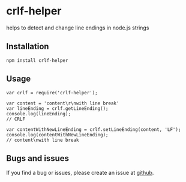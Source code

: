 # crlf-helper
helps to detect and change line endings in node.js strings

## Installation
`npm install crlf-helper`

## Usage
```
var crlf = require('crlf-helper');

var content = 'content\r\nwith line break'
var lineEnding = crlf.getLineEnding();
console.log(lineEnding);
// CRLF

var contentWithNewLineEnding = crlf.setLineEnding(content, 'LF');
console.log(contentWithNewLineEnding);
// content\nwith line break
```

## Bugs and issues

If you find a bug or issues, please create an issue at [github](https://github.com/Neoklosch/crlf-helper/issues).
